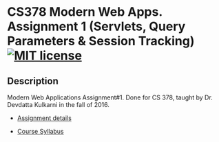 # CS378 Modern Web Apps. Assignment 1 (Servlets, Query Parameters & Session Tracking) [![MIT license](https://img.shields.io/badge/license-MIT-lightgrey.svg)](https://https://raw.githubusercontent.com/qirh/CS378-assignment1/master/LICENSE)

## Description
Modern Web Applications Assignment#1. Done for CS 378, taught by Dr. Devdatta Kulkarni in the fall of 2016. 

* [Assignment details](https://github.com/qirh/CS378-assignment1/blob/master/assignment1.pdf)

* [Course Syllabus](https://github.com/qirh/CS378-assignment1/blob/master/syllabus.pdf)
